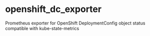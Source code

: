 # openshift_dc_exporter
Prometheus exporter for OpenShift DeploymentConfig object status compatible with kube-state-metrics
